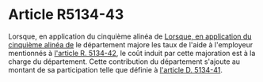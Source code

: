 # Article R5134-43

Lorsque, en application du cinquième alinéa de [Lorsque, en application du cinquième alinéa de][1] le département majore les taux de l'aide à l'employeur mentionnés à [l'article R. 5134-42][2], le coût induit par cette majoration est à la charge du département. Cette contribution du département s'ajoute au montant de sa participation telle que définie à [l'article D. 5134-41][3].

 [1]: /affichCodeArticle.do?cidTexte=LEGITEXT000006072050&idArticle=LEGIARTI000019864849&dateTexte=&categorieLien=cid
 [2]: /affichCodeArticle.do?cidTexte=LEGITEXT000006072050&idArticle=LEGIARTI000018494764&dateTexte=&categorieLien=cid
 [3]: /affichCodeArticle.do?cidTexte=LEGITEXT000006072050&idArticle=LEGIARTI000018494762&dateTexte=&categorieLien=cid